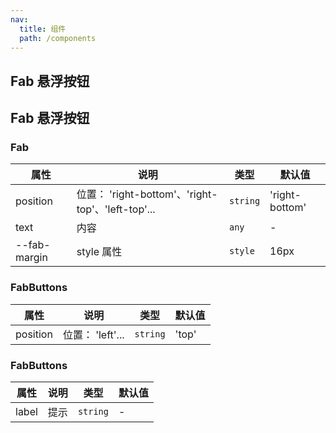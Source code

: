```yaml
---
nav:
  title: 组件
  path: /components
---
```


## Fab 悬浮按钮

<code src="./demos/demo1.tsx"></code>

## Fab 悬浮按钮

### Fab

| 属性         | 说明                                              | 类型     | 默认值         |
| ------------ | ------------------------------------------------- | -------- | -------------- |
| position     | 位置： 'right-bottom'、'right-top'、'left-top'... | `string` | 'right-bottom' |
| text         | 内容                                              | `any`    | -              |
| --fab-margin | style 属性                                        | `style`  | 16px           |

### FabButtons

| 属性     | 说明             | 类型     | 默认值 |
| -------- | ---------------- | -------- | ------ |
| position | 位置： 'left'... | `string` | 'top'  |

### FabButtons

| 属性  | 说明 | 类型     | 默认值 |
| ----- | ---- | -------- | ------ |
| label | 提示 | `string` | -      |
